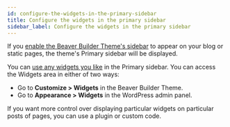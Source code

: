```yaml
---
id: configure-the-widgets-in-the-primary-sidebar
title: Configure the widgets in the primary sidebar
sidebar_label: Configure the widgets in the primary sidebar
---
```


If you [enable the Beaver Builder Theme's sidebar](/bb-theme/customizer-settings/content.md/#blog-layout) to appear on your blog or static pages, the theme's Primary sidebar will be displayed.

You can [use any widgets you like](/bb-theme/customizer-settings/widgets.md) in the Primary sidebar. You can access the Widgets area in either of two ways:

  * Go to **Customize > Widgets** in the Beaver Builder Theme.
  * Go to **Appearance > Widgets** in the WordPress admin panel.

If you want more control over displaying particular widgets on particular posts of pages, you can use a plugin or custom code.
